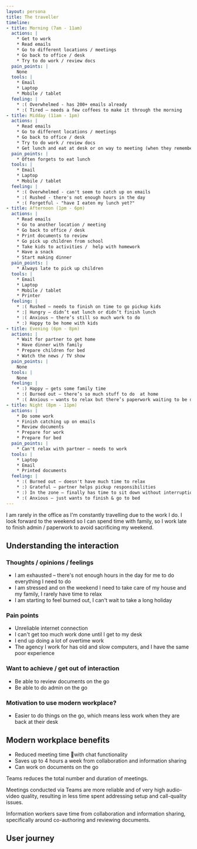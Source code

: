 ```yaml
---
layout: persona
title: The traveller
timeline:
- title: Morning (7am - 11am)
  actions: |
    * Get to work
    * Read emails
    * Go to different locations / meetings
    * Go back to office / desk
    * Try to do work / review docs
  pain_points: |
    None
  tools: |
    * Email
    * Laptop
    * Mobile / tablet
  feeling: |
    * :( Overwhelmed - has 200+ emails already
    * :( Tired – needs a few coffees to make it through the morning
- title: Midday (11am - 1pm)
  actions: |
    * Read emails
    * Go to different locations / meetings
    * Go back to office / desk
    * Try to do work / review docs
    * Get lunch and eat at desk or on way to meeting (when they remember)
  pain_points: |
    * Often forgets to eat lunch
  tools: |
    * Email
    * Laptop
    * Mobile / tablet
  feeling: |
    * :( Overwhelmed - can't seem to catch up on emails
    * :( Rushed - there's not enough hours in the day
    * :( Forgetful - "have I eaten my lunch yet?"
- title: Afternoon (1pm - 6pm)
  actions: |
    * Read emails
    * Go to another location / meeting
    * Go back to office / desk
    * Print documents to review
    * Go pick up children from school
    * Take kids to activities /  help with homework
    * Have a snack
    * Start making dinner
  pain_points: |
    * Always late to pick up children
  tools: |
    * Email
    * Laptop
    * Mobile / tablet
    * Printer
  feeling: |
    * :( Rushed – needs to finish on time to go pickup kids
    * :| Hungry – didn’t eat lunch or didn’t finish lunch
    * :( Anxious – there’s still so much work to do
    * :) Happy to be home with kids
- title: Evening (6pm - 8pm)
  actions: |
    * Wait for partner to get home
    * Have dinner with family
    * Prepare children for bed
    * Watch the news / TV show
  pain_points: |
    None
  tools: |
    None
  feeling: |
    * :) Happy – gets some family time
    * :( Burned out – there’s so much stuff to do  at home
    * :( Anxious – wants to relax but there’s paperwork waiting to be done
- title: Night (8pm - 11pm)
  actions: |
    * Do some work 
    * Finish catching up on emails
    * Review documents
    * Prepare for work
    * Prepare for bed
  pain_points: |
    * Can't relax with partner – needs to work
  tools: |
    * Laptop
    * Email
    * Printed documents
  feeling: |
    * :( Burned out – doesn't have much time to relax
    * :) Grateful – partner helps pickup responsibilities
    * :) In the zone – finally has time to sit down without interruptions and get some work done
    * :( Anxious – just wants to finish & go to bed
---
```


I am rarely in the office as I'm constantly travelling due to the work I do. I look forward to the weekend so I can spend time with family, so I work late to finish admin / paperwork to avoid sacrificing my weekend.

## Understanding the interaction

### Thoughts / opinions / feelings

* I am exhausted – there's not enough hours in the day for me to do everything I need to do
* I am stressed and on the weekend I need to take care of my house and my family, I rarely have time to relax
* I am starting to feel burned out, I can't wait to take a long holiday

### Pain points

* Unreliable internet connection
* I can't get too much work done until I get to my desk
* I end up doing a lot of overtime work
* The agency I work for has old and slow computers, and I have the same poor experience 

### Want to achieve / get out of interaction

* Be able to review documents on the go
* Be able to do admin on the go

### Motivation to use modern workplace?

* Easier to do things on the go, which means less work when they are back at their desk

## Modern workplace benefits

* Reduced meeting time with chat functionality
* Saves up to 4 hours a week from collaboration and information sharing
* Can work on documents on the go 

Teams reduces the total number and duration of meetings. 

Meetings conducted via Teams are more reliable and of very high audio-video quality, resulting in less time spent addressing setup and call-quality issues. 

Information workers save time from collaboration and information sharing, specifically around co-authoring and reviewing documents.

## User journey